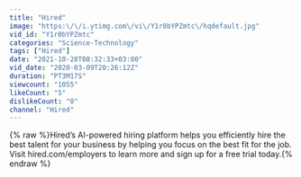 ```yaml
---
title: "Hired"
image: "https:\/\/i.ytimg.com\/vi\/Y1r0bYPZmtc\/hqdefault.jpg"
vid_id: "Y1r0bYPZmtc"
categories: "Science-Technology"
tags: ["Hired"]
date: "2021-10-28T08:32:33+03:00"
vid_date: "2020-03-09T20:26:12Z"
duration: "PT3M17S"
viewcount: "1055"
likeCount: "5"
dislikeCount: "0"
channel: "Hired"
---
```

{% raw %}Hired’s AI-powered hiring platform helps you efficiently hire the best talent for your business by helping you focus on the best fit for the job. Visit hired.com/employers to learn more and sign up for a free trial today.{% endraw %}

